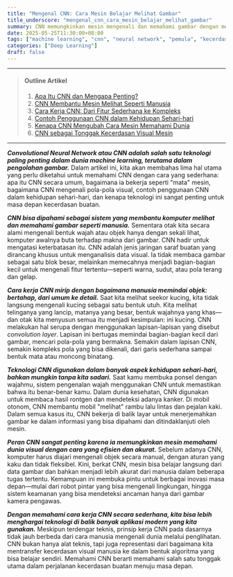 ```yaml
---
title: "Mengenal CNN: Cara Mesin Belajar Melihat Gambar"
title_underscore: "mengenal_cnn_cara_mesin_belajar_melihat_gambar"
summary: CNN memungkinkan mesin mengenali dan memahami gambar dengan memproses fitur visual secara bertahap. Artikel ini membahas prinsip kerja, aplikasi sehari-hari, dan dampak CNN dalam kecerdasan buatan modern.
date: 2025-05-25T11:30:00+08:00
tags: ["machine learning", "cnn", "neural network", "pemula", "kecerdasan buatan", "komputer vision"]
categories: ["Deep Learning"]
draft: false
---
```


---
> #### Outline Artikel
> 1. [Apa Itu CNN dan Mengapa Penting?](#apa-itu-cnn)
> 2. [CNN Membantu Mesin Melihat Seperti Manusia](#melihat-seperti-manusia)
> 3. [Cara Kerja CNN: Dari Fitur Sederhana ke Kompleks](#cara-kerja-cnn)
> 4. [Contoh Penggunaan CNN dalam Kehidupan Sehari-hari](#penggunaan-cnn)
> 5. [Kenapa CNN Mengubah Cara Mesin Memahami Dunia](#dampak-cnn)
> 6. [CNN sebagai Tonggak Kecerdasan Visual Mesin](#cnn-visual-mesin)
---

<span id="apa-itu-cnn"></span>

***Convolutional Neural Network atau CNN adalah salah satu teknologi paling penting dalam dunia machine learning, terutama dalam pengolahan gambar.*** Dalam artikel ini, kita akan membahas lima hal utama yang perlu diketahui untuk memahami CNN dengan cara yang sederhana: apa itu CNN secara umum, bagaimana ia bekerja seperti "mata" mesin, bagaimana CNN mengenali pola-pola visual, contoh penggunaan CNN dalam kehidupan sehari-hari, dan kenapa teknologi ini sangat penting untuk masa depan kecerdasan buatan.

<span id="melihat-seperti-manusia"></span>

***CNN bisa dipahami sebagai sistem yang membantu komputer melihat dan memahami gambar seperti manusia.*** Sementara otak kita secara alami mengenali bentuk wajah atau objek hanya dengan sekali lihat, komputer awalnya buta terhadap makna dari gambar. CNN hadir untuk mengatasi keterbatasan itu. CNN adalah jenis jaringan saraf buatan yang dirancang khusus untuk menganalisis data visual. Ia tidak membaca gambar sebagai satu blok besar, melainkan memecahnya menjadi bagian-bagian kecil untuk mengenali fitur tertentu—seperti warna, sudut, atau pola terang dan gelap.

<span id="cara-kerja-cnn"></span>

***Cara kerja CNN mirip dengan bagaimana manusia memindai objek: bertahap, dari umum ke detail.*** Saat kita melihat seekor kucing, kita tidak langsung mengenali kucing sebagai satu bentuk utuh. Kita melihat telinganya yang lancip, matanya yang besar, bentuk wajahnya yang khas—dan otak kita menyusun semua itu menjadi kesimpulan: ini kucing. CNN melakukan hal serupa dengan menggunakan lapisan-lapisan yang disebut *convolution layer*. Lapisan ini bertugas memindai bagian-bagian kecil dari gambar, mencari pola-pola yang bermakna. Semakin dalam lapisan CNN, semakin kompleks pola yang bisa dikenali, dari garis sederhana sampai bentuk mata atau moncong binatang.

<span id="penggunaan-cnn"></span>

***Teknologi CNN digunakan dalam banyak aspek kehidupan sehari-hari, bahkan mungkin tanpa kita sadari.*** Saat kamu membuka ponsel dengan wajahmu, sistem pengenalan wajah menggunakan CNN untuk memastikan bahwa itu benar-benar kamu. Dalam dunia kesehatan, CNN digunakan untuk membaca hasil rontgen dan mendeteksi adanya kanker. Di mobil otonom, CNN membantu mobil "melihat" rambu lalu lintas dan pejalan kaki. Dalam semua kasus itu, CNN bekerja di balik layar untuk menerjemahkan gambar ke dalam informasi yang bisa dipahami dan ditindaklanjuti oleh mesin.

<span id="dampak-cnn"></span>

***Peran CNN sangat penting karena ia memungkinkan mesin memahami dunia visual dengan cara yang efisien dan akurat.*** Sebelum adanya CNN, komputer harus diajari mengenali objek secara manual, dengan aturan yang kaku dan tidak fleksibel. Kini, berkat CNN, mesin bisa belajar langsung dari data gambar dan bahkan menjadi lebih akurat dari manusia dalam beberapa tugas tertentu. Kemampuan ini membuka pintu untuk berbagai inovasi masa depan—mulai dari robot pintar yang bisa mengenali lingkungan, hingga sistem keamanan yang bisa mendeteksi ancaman hanya dari gambar kamera pengawas.

<span id="cnn-visual-mesin"></span>

***Dengan memahami cara kerja CNN secara sederhana, kita bisa lebih menghargai teknologi di balik banyak aplikasi modern yang kita gunakan.*** Meskipun terdengar teknis, prinsip kerja CNN pada dasarnya tidak jauh berbeda dari cara manusia mengenali dunia melalui penglihatan. CNN bukan hanya alat teknis, tapi juga representasi dari bagaimana kita mentransfer kecerdasan visual manusia ke dalam bentuk algoritma yang bisa belajar sendiri. Memahami CNN berarti memahami salah satu tonggak utama dalam perjalanan kecerdasan buatan menuju masa depan.

